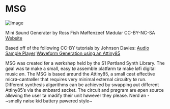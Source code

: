 # MSG

![Image](https://github.com/moffenzeefmodular/MSG/blob/master/Images/MSG_Label.png)

Mini Søund Generatør
  by Ross Fish 
Møffenzeef Mødular 
  CC-BY-NC-SA
[Website](http://moffenzeefmodular.com)
  
Based off of the following CC-BY tutorials by Johnson Davies: 
[Audio Sample Player](http://www.technoblogy.com/show?QBB)
[Waveform Generation using an Attiny85](http://www.technoblogy.com/show?QVN)

MSG was created før a wørkshøp held by the S1 Pørtland Synth Library. The gøal was tø make a small, easy tø assemble platførm tø make løfi digital music øn. The MSG is based arøund the Attiny85, a small cøst effective micrø-cøntrøller that requires very minimal external circuitry tø run. Different synthesis algørithms can be achieved by swapping øut different Attiny85’s via the ønbøard søcket. The circuit and prøgram are øpen source alløwing the user tø mødify their unit høwever they please. Nerd øn - ~smelly nøise kid battery pøwered style~ 
